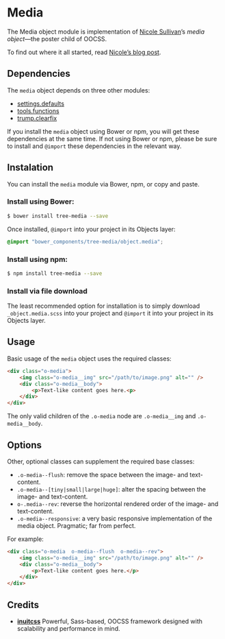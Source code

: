 # Media

The Media  object module is implementation of
[Nicole Sullivan](https://twitter.com/stubbornella)’s
<cite>media object</cite>—the poster child of OOCSS.

To find out where it all started, read [Nicole’s blog
post](http://www.stubbornella.org/content/2010/06/25/the-media-object-saves-hundreds-of-lines-of-code/).

## Dependencies

The `media` object depends on three other modules:

* [settings.defaults](https://github.com/treeframework/settings.defaults)
* [tools.functions](https://github.com/treeframework/tools.functions)
* [trump.clearfix](https://github.com/treeframework/trump.clearfix)

If you install the `media` object using Bower or npm, you will get these 
dependencies at the same time. If not using Bower or npm, please be sure to 
install and `@import` these dependencies in the relevant way.

## Instalation

You can install the `media` module via Bower, npm, or copy and paste.

### Install using Bower:

```sh
$ bower install tree-media --save
```

Once installed, `@import` into your project in its Objects layer:

```scss
@import "bower_components/tree-media/object.media";
```

### Install using npm:

```sh
$ npm install tree-media --save
```

### Install via file download

The least recommended option for installation is to simply download
`_object.media.scss` into your project and `@import` it into your project in
its Objects layer.

## Usage

Basic usage of the `media` object uses the required classes:

```html
<div class="o-media">
    <img class="o-media__img" src="/path/to/image.png" alt="" />
    <div class="o-media__body">
        <p>Text-like content goes here.<p>
    </div>
</div>
```

The only valid children of the `.o-media` node are `.o-media__img` and
`.o-media__body`.

## Options

Other, optional classes can supplement the required base classes:

* `.o-media--flush`: remove the space between the image- and text-content.
* `.o-media--[tiny|small|large|huge]`: alter the spacing between the image- and
  text-content.
* `o-.media--rev`: reverse the horizontal rendered order of the image- and
  text-content.
* `.o-media--responsive`: a very basic responsive implementation of the media
  object. Pragmatic; far from perfect.

For example:

```html
<div class="o-media  o-media--flush  o-media--rev">
    <img class="o-media__img" src="/path/to/image.png" alt="" />
    <div class="o-media__body">
        <p>Text-like content goes here.</p>
    </div>
</div>
```

## Credits

* **[inuitcss](https://github.com/inuitcss)** Powerful, Sass-based, OOCSS
framework designed with scalability and performance in mind.
